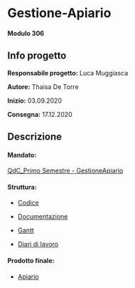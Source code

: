 # Gestione-Apiario
#### Modulo 306


## Info progetto
**Responsabile progetto:** Luca Muggiasca

**Autore:** Thaisa De Torre

**Inizio:** 03.09.2020

**Consegna:** 17.12.2020


## Descrizione


#### Mandato:
[QdC_Primo Semestre - GestioneApiario](https://github.com/ThaisaDeTorre/Gestione-Apiario/blob/master/Documenti/QdC_Primo_Semestre_GestioneApiario.docx)

#### Struttura:
- [Codice](https://github.com/ThaisaDeTorre/Gestione-Apiario/blob/master/src/)

- [Documentazione](https://github.com/ThaisaDeTorre/Gestione-Apiario/blob/master/Documenti/Documentazione.md)

- [Gantt](https://github.com/ThaisaDeTorre/Gestione-Apiario/blob/master/Documenti/gantt_preventivo.png)

- [Diari di lavoro](https://github.com/ThaisaDeTorre/Gestione-Apiario/blob/master/Diario/)

#### Prodotto finale:
- [Apiario](http://samtinfo.ch/i18dettha/Apiario/home.php)
